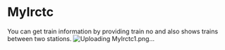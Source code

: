 # MyIrctc
You can get train information by providing train no and also shows trains between two stations.
![Uploading MyIrctc1.png…]()
